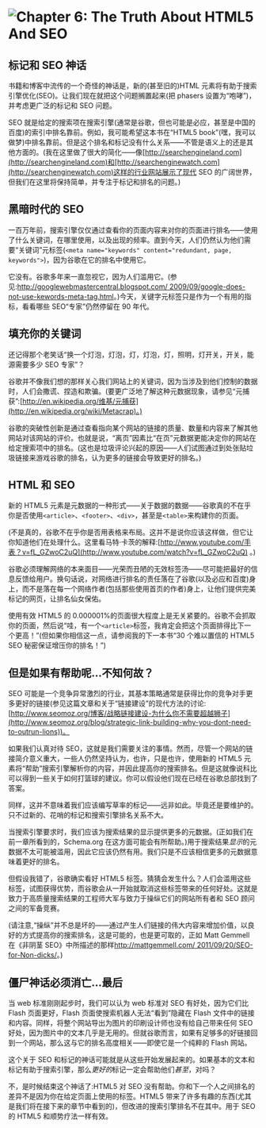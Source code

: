 # ![Chapter 6: The Truth About HTML5 And SEO](../Images/chapter6.jpg)

## 标记和 SEO 神话

书籍和博客中流传的一个奇怪的神话是，新的(甚至旧的)HTML 元素将有助于搜索引擎优化(SEO)。让我们现在就把这个问题搁置起来(把 phasers 设置为“咆哮”)，并考虑更广泛的标记和 SEO 问题。

SEO 就是给定的搜索项在搜索引擎(通常是谷歌，但也可能是必应，甚至是中国的百度)的索引中排名靠前。例如，我可能希望这本书在“HTML5 book”(嘿，我可以做梦)中排名靠前。但是这个排名和标记没有什么关系——不管是语义上的还是其他方面的。(我在这里做了很大的简化——像[http://searchengineland.com](http://searchengineland.com)和[http://searchenginewatch.com](http://searchenginewatch.com)这样的行业网站展示了现代 SEO 的广阔世界，但我们在这里将保持简单，并专注于标记和排名的问题。)

## 黑暗时代的 SEO

一百万年前，搜索引擎仅仅通过查看你的页面内容来对你的页面进行排名——使用了什么关键词，在哪里使用，以及出现的频率。直到今天，人们仍然认为他们需要“关键词”元标签(`<meta name="keywords" content="redundant, page, keywords">`)，因为谷歌在它的排名中使用它。

它没有。谷歌多年来一直忽视它，因为人们滥用它。(参见:[http://googlewebmastercentral.blogspot.com/ 2009/09/google-does-not-use-kewords-meta-tag.html](http://googlewebmastercentral.blogspot.com/2009/09/google-does-not-use-keywords-meta-tag.html)。)今天，关键字元标签只是作为一个有用的指标，看看哪些 SEO“专家”仍然停留在 90 年代。

## 填充你的关键词

还记得那个老笑话“换一个灯泡，灯泡，灯，灯泡，灯，照明，灯开关，开关，能源需要多少 SEO 专家”？

谷歌并不像我们想的那样关心我们网站上的关键词，因为当涉及到他们控制的数据时，人们会撒谎、捏造和欺骗。(要更广泛地了解这种元数据现象，请参见“元捕获”:[http://en.wikipedia.org/维基/元捕获](http://en.wikipedia.org/wiki/Metacrap)。)

谷歌的突破性创新是通过查看指向某个网站的链接的质量、数量和内容来了解其他网站对该网站的评价。也就是说，“离页”因素比“在页”元数据更能决定你的网站在给定搜索项中的排名。(这也是垃圾评论兴起的原因——人们试图通过到处张贴垃圾链接来游戏谷歌的排名，认为更多的链接会导致更好的排名。)

## HTML 和 SEO

新的 HTML5 元素是元数据的一种形式——关于数据的数据——谷歌真的不在乎你是否使用`<article>`、`<footer>`、`<div>`，甚至是`<table>`来构建你的页面。

(不是真的，谷歌不在乎你是否用表格来布局。这并不是说你应该这样做，但它让你知道他们在处理什么。这里看马特·卡茨的解释:[http://www.youtube.com/手表？v=fL_GZwoC2uQ](http://www.youtube.com/watch?v=fL_GZwoC2uQ) 。)

谷歌必须理解网络的本来面目——光荣而丑陋的无效标签汤——尽可能把最好的信息反馈给用户。换句话说，对网络进行排名的责任落在了谷歌(以及必应和百度)身上，而不是落在每一个网络作者(包括那些使用首页的作者)身上，让他们提供完美标记的网页，让排名仙女保佑。

使用有效 HTML5 的 0.000001%的页面很大程度上是无关紧要的。谷歌不会抓取你的页面，然后说“哇，有一个`<article>`标签，我肯定会把这个页面排得比下一个更高！”(但如果你相信这一点，请参阅我的下一本书“30 个难以置信的 HTML5 SEO 秘密保证增压你的排名！”)

## 但是如果有帮助呢...不知何故？

SEO 可能是一个竞争异常激烈的行业，其基本策略通常是获得比你的竞争对手更多更好的链接(参见这篇文章和关于“链接建设”的现代方法的讨论:[http://www.seomoz.org/博客/战略链接建设-为什么你不需要超越狮子](http://www.seomoz.org/blog/strategic-link-building-why-you-dont-need-to-outrun-lions))。

如果我们认真对待 SEO，这就是我们需要关注的事情。然而，尽管一个网站的链接简介意义重大，一些人仍然坚持认为，也许，只是也许，使用新的 HTML5 元素将“帮助”搜索引擎解析你的内容，并因此提高你的搜索排名。但是这就像说科比可以得到一些关于如何打篮球的建议。你可以假设他们现在已经在谷歌总部找到了答案。

同样，这并不意味着我们应该编写草率的标记——远非如此。毕竟还是要维护的。只不过新的、花哨的标记和搜索引擎排名关系不大。

当搜索引擎要求时，我们应该为搜索结果的显示提供更多的元数据。(正如我们在前一章所看到的，Schema.org 在这方面可能会有所帮助。)用于搜索结果*显示*的元数据不太可能被滥用，因此它应该仍然有用。我们只是不应该相信更多的元数据意味着更好的排名。

但假设我错了，谷歌确实看好 HTML5 标签。猜猜会发生什么？人们会滥用这些标签，试图获得优势，而谷歌会从一开始就取消这些标签带来的任何好处。这就是致力于高质量搜索结果的工程师大军与致力于操纵它们的网站所有者和 SEO 顾问之间的军备竞赛。

(请注意,“操纵”并不总是坏的——通过产生人们链接的伟大内容来增加价值，以良好的方式提高你的搜索排名，这是可能的，也是更可取的，正如 Matt Gemmell 在《非阴茎 SEO》中所描述的那样[http://mattgemmell.com/ 2011/09/20/SEO-for-Non-dicks/](http://mattgemmell.com/2011/09/20/seo-for-non-dicks/)。)

## 僵尸神话必须消亡...最后

当 web 标准刚刚起步时，我们可以认为 web 标准对 SEO 有好处，因为它们比 Flash 页面更好，Flash 页面使搜索机器人无法“看到”隐藏在 Flash 文件中的链接和内容。同样，将整个网站导出为图片的印刷设计师也没有给自己带来任何 SEO 好处，因为图片中的文本几乎是无用的。但就谷歌而言，如果有足够多的好链接回到一个网站，那么这与它的排名高度相关——即使它是一个纯粹的 Flash 网站。

这个关于 SEO 和标记的神话可能就是从这些开始发展起来的。如果基本的文本和标记有助于搜索引擎，那么*更好的*标记一定会帮助他们*甚至*，对吗？

不，是时候结束这个神话了:HTML5 对 SEO 没有帮助。你和下一个人之间排名的差异不是因为你在给定页面上使用的标签。HTML5 带来了许多有趣的东西(尤其是我们将在接下来的章节中看到的)，但改进的搜索引擎排名不在其中。用于 SEO 的 HTML5 和顺势疗法一样有效。